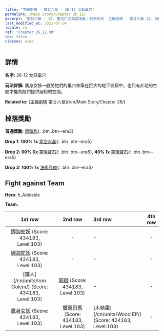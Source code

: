 ```yaml
---
title: "主線劇情 - 第廿六章 - 26-12 女妖巢穴"
permalink: /Main Story/Chapter 26_12/
excerpt: "第廿六章 - 12. 魔法门之英雄无敌：战争纪元  主線劇情 - 第廿六章_12. 26-12 女妖巢穴"
last_modified_at: 2021-07-14
locale: cn
ref: "Chapter 26_12.md"
toc: false
classes: wide
---
```


## 詳情

 **名字:** 26-12 女妖巢穴

 **玩法詳解:** 鷹身女妖一般將她們的巢穴修築在巨大的地下洞窟中，也只有此地的空間才能為她們提供展翅的空間。

 **Related to:** [主線劇情 第廿六章](/cn/Main Story/Chapter 26/)

## 掉落獎勵

 **首通獎勵:** [銀鑰匙](/cn/Items/con_693/){: .btn .btn--era3}

 **Drop 1:** **100% 1x** [星空水晶](/cn/Items/mat_94/){: .btn .btn--era5}

 **Drop 2:** **60% 0x** [靈魂寶石](/cn/Items/mat_86/){: .btn .btn--era5}, **40% 1x** [靈魂寶石](/cn/Items/mat_86/){: .btn .btn--era5}

 **Drop 3:** **100% 1x** [法術卷軸](/cn/Items/con_694/){: .btn .btn--era3}


## Fight against Team
 **Hero:** h_Adelaide

 **Team:**


  | 1st row | 2nd row | 3rd row | 4th row |
  |:----:|:----:|:----|:----:|
  | [娜迦蛇妖](/cn/units/Naga/) (Score: 434183, Level:103)  | - | - | - |
  | [娜迦蛇妖](/cn/units/Naga/) (Score: 434183, Level:103)  | - | - | - |
  | [鐵人](/cn/units/Iron Golem/) (Score: 434183, Level:103)  | [邪眼](/cn/units/Beholder/) (Score: 434183, Level:103)  | - | - |
  | [鷹身女妖](/cn/units/Harpy/) (Score: 434183, Level:103)  | [銀翼飛馬](/cn/units/Pegasus/) (Score: 434183, Level:103)  | [木精靈](/cn/units/Wood Elf/) (Score: 434183, Level:103)  | - |


